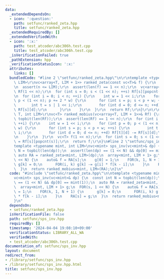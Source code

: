 ```yaml
---
data:
  _extendedDependsOn:
  - icon: ':question:'
    path: setfunc/ranked_zeta.hpp
    title: setfunc/ranked_zeta.hpp
  _extendedRequiredBy: []
  _extendedVerifiedWith:
  - icon: ':x:'
    path: test_atcoder/abc306h.test.cpp
    title: test_atcoder/abc306h.test.cpp
  _isVerificationFailed: true
  _pathExtension: hpp
  _verificationStatusIcon: ':x:'
  attributes:
    links: []
  bundledCode: "#line 2 \"setfunc/ranked_zeta.hpp\"\n\r\ntemplate <typename T, int\
    \ LIM>\r\nvc<array<T, LIM + 1>> ranked_zeta(const vc<T>& f) {\r\n  int n = topbit(len(f));\r\
    \n  assert(n <= LIM);\r\n  assert(len(f) == 1 << n);\r\n  vc<array<T, LIM + 1>>\
    \ Rf(1 << n);\r\n  for (int s = 0; s < (1 << n); ++s) Rf[s][popcnt(s)] = f[s];\r\
    \n  for (int i = 0; i < n; ++i) {\r\n    int w = 1 << i;\r\n    for (int p = 0;\
    \ p < (1 << n); p += 2 * w) {\r\n      for (int s = p; s < p + w; ++s) {\r\n \
    \       int t = s | 1 << i;\r\n        for (int d = 0; d <= n; ++d) Rf[t][d] +=\
    \ Rf[s][d];\r\n      }\r\n    }\r\n  }\r\n  return Rf;\r\n}\r\n\r\ntemplate <typename\
    \ T, int LIM>\r\nvc<T> ranked_mobius(vc<array<T, LIM + 1>>& Rf) {\r\n  int n =\
    \ topbit(len(Rf));\r\n  assert(len(Rf) == 1 << n);\r\n  for (int i = 0; i < n;\
    \ ++i) {\r\n    int w = 1 << i;\r\n    for (int p = 0; p < (1 << n); p += 2 *\
    \ w) {\r\n      for (int s = p; s < p + w; ++s) {\r\n        int t = s | 1 <<\
    \ i;\r\n        for (int d = 0; d <= n; ++d) Rf[t][d] -= Rf[s][d];\r\n      }\r\
    \n    }\r\n  }\r\n  vc<T> f(1 << n);\r\n  for (int s = 0; s < (1 << n); ++s) f[s]\
    \ = Rf[s][popcnt(s)];\r\n  return f;\r\n}\n#line 2 \"setfunc/sps_inv.hpp\"\n\n\
    template <typename mint, int LIM>\nvc<mint> sps_inv(vc<mint>& dp) {\n  const int\
    \ N = topbit(len(dp));\n  assert(len(dp) == (1 << N) && dp[0] == mint(1));\n \
    \ auto RA = ranked_zeta<mint, LIM>(dp);\n  array<mint, LIM + 1> g;\n  FOR(s, 1\
    \ << N) {\n    auto& f = RA[s];\n    g[0] = 1;\n    FOR(k, 1, N + 1) {\n     \
    \ g[k] = 0;\n      FOR(i, k) g[k] -= g[i] * f[k - i];\n    }\n    RA[s] = g;\n\
    \  }\n  return ranked_mobius<mint, LIM>(RA);\n}\n"
  code: "#include \"setfunc/ranked_zeta.hpp\"\n\ntemplate <typename mint, int LIM>\n\
    vc<mint> sps_inv(vc<mint>& dp) {\n  const int N = topbit(len(dp));\n  assert(len(dp)\
    \ == (1 << N) && dp[0] == mint(1));\n  auto RA = ranked_zeta<mint, LIM>(dp);\n\
    \  array<mint, LIM + 1> g;\n  FOR(s, 1 << N) {\n    auto& f = RA[s];\n    g[0]\
    \ = 1;\n    FOR(k, 1, N + 1) {\n      g[k] = 0;\n      FOR(i, k) g[k] -= g[i]\
    \ * f[k - i];\n    }\n    RA[s] = g;\n  }\n  return ranked_mobius<mint, LIM>(RA);\n\
    }\n"
  dependsOn:
  - setfunc/ranked_zeta.hpp
  isVerificationFile: false
  path: setfunc/sps_inv.hpp
  requiredBy: []
  timestamp: '2024-04-04 19:08:10+09:00'
  verificationStatus: LIBRARY_ALL_WA
  verifiedWith:
  - test_atcoder/abc306h.test.cpp
documentation_of: setfunc/sps_inv.hpp
layout: document
redirect_from:
- /library/setfunc/sps_inv.hpp
- /library/setfunc/sps_inv.hpp.html
title: setfunc/sps_inv.hpp
---
```

